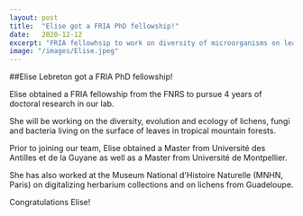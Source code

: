 ```yaml
---
layout: post
title:  "Elise got a FRIA PhD fellowship!"
date:   2020-12-12
excerpt: "FRIA fellowhsip to work on diversity of microorganisms on leaves" 
image: "/images/Elise.jpeg"
---
```


##Elise Lebreton got a FRIA PhD fellowship!
<p>Elise obtained a FRIA fellowship from the FNRS to pursue 4 years of doctoral research in our lab.</p>
<p>She will be working on the diversity, evolution and ecology of lichens, fungi and bacteria living on the surface of leaves in tropical mountain forests.</p>
<p>Prior to joining our team, Elise obtained a Master from Université des Antilles et de la Guyane as well as a Master from Université de Montpellier.</p>
<p>She has also worked at the Museum National d'Histoire Naturelle (MNHN, Paris) on digitalizing herbarium collections and on lichens from Guadeloupe.</p>
<p>Congratulations Elise!</p>
